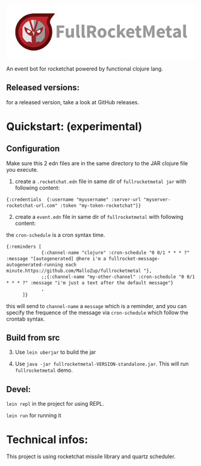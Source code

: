 ![logo](doc/logotype-horizontal.png)


An event bot for rocketchat powered by functional clojure lang.

## Released versions:

for a released version, take a look at GitHub releases.

# Quickstart: (experimental)

## Configuration

Make sure this 2 edn files are in the same directory to the JAR clojure file you execute.

1) create a `.rocketchat.edn` file in same dir of `fullrocketmetal jar` with following content:

```
{:credentials  {:username "myusername" :server-url "myserver-rocketchat-url.com" :token "my-token-rocketchat"}}
```

2) create a `event.edn` file in same dir of `fullrocketmetal` with following content:

the `cron-schedule` is a cron syntax time.

```
{:reminders [
             {:channel-name "clojure" :cron-schedule "0 0/1 * * * ?" :message "[autogenerated] @here i'm a fullrocket-message-autogenerated-running each minute.https://github.com/MalloZup/fullrocketmetal "},
             ;;{:channel-name "my-other-channel" :cron-schedule "0 0/1 * * * ?" :message "i'm just a text after the default message"}
             ,
      ]}
```

this will send to `channel-name` a `message` which is a reminder, and  you can specify the frequence of the message via `cron-schedule` which follow the crontab syntax.

## Build from src

3) Use `lein uberjar` to build the jar

4) Use `java -jar fullrocketmetal-VERSION-standalone.jar`. This will run `fullrocketmetal` demo.


## Devel:

`lein repl` in the project for using REPL.

`lein run` for running it


# Technical infos:

This project is using rocketchat missile library and quartz scheduler.
